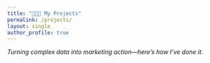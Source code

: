 ```yaml
---
title: "👩🏻‍💻 My Projects"
permalink: /projects/
layout: single
author_profile: true
---
```

*Turning complex data into marketing action—here’s how I’ve done it.*
